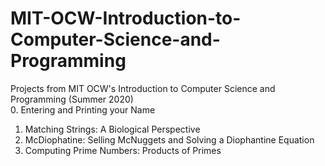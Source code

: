 # MIT-OCW-Introduction-to-Computer-Science-and-Programming
Projects from MIT OCW's Introduction to Computer Science and Programming (Summer 2020)<br/>
0. Entering and Printing your Name<br/>
1. Matching Strings: A Biological Perspective<br/>
2. McDiophatine: Selling McNuggets and Solving a Diophantine Equation<br/>
3. Computing Prime Numbers: Products of Primes<br/>
